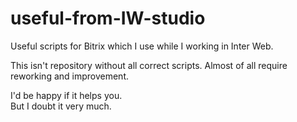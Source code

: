 # useful-from-IW-studio
Useful scripts for Bitrix which I use while I working in Inter Web.

This isn't repository without all correct scripts. Almost of all require reworking and improvement.

I'd be happy if it helps you.\
But I doubt it very much.
